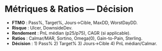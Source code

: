 # Métriques & Ratios — Décision

- **FTMO** : Pass%, Target%, Jours→Cible, MaxDD, WorstDayDD.
- **Risque** : Ulcer, DownsideDev.
- **Rendement** : PnL médian (p25/p75), CAGR (si applicable).
- **Ratios** : Calmar/MAR, Sortino, Omega(0), Gain-to-Pain, Sterling.
- **Décision** : 1) Pass% 2) Target% 3) Jours→Cible 4) PnL médian/Calmar.
